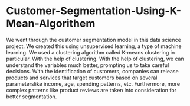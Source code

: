 # Customer-Segmentation-Using-K-Mean-Algorithem
We went through the customer segmentation model in this data science project. We created this using unsupervised learning, a type of machine learning.
We used a clustering algorithm called K-means clustering in particular. With the help of clustering.
With the help of clustering, we can understand the variables much better, prompting us to take careful decisions. With the identification of customers, 
companies can release products and services that target customers based on several parameterslike income, age, spending patterns, etc. Furthermore, 
more complex patterns like product reviews are taken into consideration for better segmentation.
